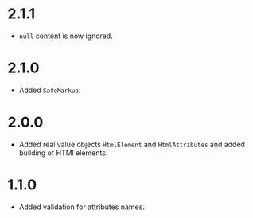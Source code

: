 2.1.1
=====

*   `null` content is now ignored.


2.1.0
=====

*   Added `SafeMarkup`.


2.0.0
=====

*   Added real value objects `HtmlElement` and `HtmlAttributes` and added building of HTMl elements.


1.1.0
=====

*   Added validation for attributes names.
